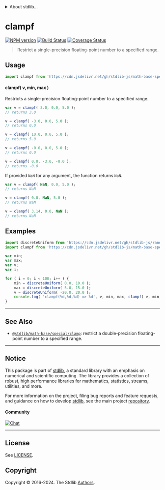 <!--

@license Apache-2.0

Copyright (c) 2020 The Stdlib Authors.

Licensed under the Apache License, Version 2.0 (the "License");
you may not use this file except in compliance with the License.
You may obtain a copy of the License at

   http://www.apache.org/licenses/LICENSE-2.0

Unless required by applicable law or agreed to in writing, software
distributed under the License is distributed on an "AS IS" BASIS,
WITHOUT WARRANTIES OR CONDITIONS OF ANY KIND, either express or implied.
See the License for the specific language governing permissions and
limitations under the License.

-->


<details>
  <summary>
    About stdlib...
  </summary>
  <p>We believe in a future in which the web is a preferred environment for numerical computation. To help realize this future, we've built stdlib. stdlib is a standard library, with an emphasis on numerical and scientific computation, written in JavaScript (and C) for execution in browsers and in Node.js.</p>
  <p>The library is fully decomposable, being architected in such a way that you can swap out and mix and match APIs and functionality to cater to your exact preferences and use cases.</p>
  <p>When you use stdlib, you can be absolutely certain that you are using the most thorough, rigorous, well-written, studied, documented, tested, measured, and high-quality code out there.</p>
  <p>To join us in bringing numerical computing to the web, get started by checking us out on <a href="https://github.com/stdlib-js/stdlib">GitHub</a>, and please consider <a href="https://opencollective.com/stdlib">financially supporting stdlib</a>. We greatly appreciate your continued support!</p>
</details>

# clampf

[![NPM version][npm-image]][npm-url] [![Build Status][test-image]][test-url] [![Coverage Status][coverage-image]][coverage-url] <!-- [![dependencies][dependencies-image]][dependencies-url] -->

> Restrict a single-precision floating-point number to a specified range.

<!-- Section to include introductory text. Make sure to keep an empty line after the intro `section` element and another before the `/section` close. -->

<section class="intro">

</section>

<!-- /.intro -->

<!-- Package usage documentation. -->



<section class="usage">

## Usage

```javascript
import clampf from 'https://cdn.jsdelivr.net/gh/stdlib-js/math-base-special-clampf@v0.2.0-deno/mod.js';
```

#### clampf( v, min, max )

Restricts a single-precision floating-point number to a specified range.

```javascript
var v = clampf( 3.0, 0.0, 5.0 );
// returns 3.0

v = clampf( -3.0, 0.0, 5.0 );
// returns 0.0

v = clampf( 10.0, 0.0, 5.0 );
// returns 5.0

v = clampf( -0.0, 0.0, 5.0 );
// returns 0.0

v = clampf( 0.0, -3.0, -0.0 );
// returns -0.0
```

If provided `NaN` for any argument, the function returns `NaN`.

```javascript
var v = clampf( NaN, 0.0, 5.0 );
// returns NaN

v = clampf( 0.0, NaN, 5.0 );
// returns NaN

v = clampf( 3.14, 0.0, NaN );
// returns NaN
```

</section>

<!-- /.usage -->

<!-- Package usage notes. Make sure to keep an empty line after the `section` element and another before the `/section` close. -->

<section class="notes">

</section>

<!-- /.notes -->

<!-- Package usage examples. -->

<section class="examples">

## Examples

<!-- eslint no-undef: "error" -->

```javascript
import discreteUniform from 'https://cdn.jsdelivr.net/gh/stdlib-js/random-base-discrete-uniform@deno/mod.js';
import clampf from 'https://cdn.jsdelivr.net/gh/stdlib-js/math-base-special-clampf@v0.2.0-deno/mod.js';

var min;
var max;
var v;
var i;

for ( i = 0; i < 100; i++ ) {
    min = discreteUniform( 0.0, 10.0 );
    max = discreteUniform( 5.0, 15.0 );
    v = discreteUniform( -20.0, 20.0 );
    console.log( 'clampf(%d,%d,%d) => %d', v, min, max, clampf( v, min, max ) );
}
```

</section>

<!-- /.examples -->

<!-- C interface documentation. -->



<!-- Section to include cited references. If references are included, add a horizontal rule *before* the section. Make sure to keep an empty line after the `section` element and another before the `/section` close. -->

<section class="references">

</section>

<!-- /.references -->

<!-- Section for related `stdlib` packages. Do not manually edit this section, as it is automatically populated. -->

<section class="related">

* * *

## See Also

-   <span class="package-name">[`@stdlib/math-base/special/clamp`][@stdlib/math/base/special/clamp]</span><span class="delimiter">: </span><span class="description">restrict a double-precision floating-point number to a specified range.</span>

</section>

<!-- /.related -->

<!-- Section for all links. Make sure to keep an empty line after the `section` element and another before the `/section` close. -->


<section class="main-repo" >

* * *

## Notice

This package is part of [stdlib][stdlib], a standard library with an emphasis on numerical and scientific computing. The library provides a collection of robust, high performance libraries for mathematics, statistics, streams, utilities, and more.

For more information on the project, filing bug reports and feature requests, and guidance on how to develop [stdlib][stdlib], see the main project [repository][stdlib].

#### Community

[![Chat][chat-image]][chat-url]

---

## License

See [LICENSE][stdlib-license].


## Copyright

Copyright &copy; 2016-2024. The Stdlib [Authors][stdlib-authors].

</section>

<!-- /.stdlib -->

<!-- Section for all links. Make sure to keep an empty line after the `section` element and another before the `/section` close. -->

<section class="links">

[npm-image]: http://img.shields.io/npm/v/@stdlib/math-base-special-clampf.svg
[npm-url]: https://npmjs.org/package/@stdlib/math-base-special-clampf

[test-image]: https://github.com/stdlib-js/math-base-special-clampf/actions/workflows/test.yml/badge.svg?branch=v0.2.0
[test-url]: https://github.com/stdlib-js/math-base-special-clampf/actions/workflows/test.yml?query=branch:v0.2.0

[coverage-image]: https://img.shields.io/codecov/c/github/stdlib-js/math-base-special-clampf/main.svg
[coverage-url]: https://codecov.io/github/stdlib-js/math-base-special-clampf?branch=main

<!--

[dependencies-image]: https://img.shields.io/david/stdlib-js/math-base-special-clampf.svg
[dependencies-url]: https://david-dm.org/stdlib-js/math-base-special-clampf/main

-->

[chat-image]: https://img.shields.io/gitter/room/stdlib-js/stdlib.svg
[chat-url]: https://app.gitter.im/#/room/#stdlib-js_stdlib:gitter.im

[stdlib]: https://github.com/stdlib-js/stdlib

[stdlib-authors]: https://github.com/stdlib-js/stdlib/graphs/contributors

[umd]: https://github.com/umdjs/umd
[es-module]: https://developer.mozilla.org/en-US/docs/Web/JavaScript/Guide/Modules

[deno-url]: https://github.com/stdlib-js/math-base-special-clampf/tree/deno
[deno-readme]: https://github.com/stdlib-js/math-base-special-clampf/blob/deno/README.md
[umd-url]: https://github.com/stdlib-js/math-base-special-clampf/tree/umd
[umd-readme]: https://github.com/stdlib-js/math-base-special-clampf/blob/umd/README.md
[esm-url]: https://github.com/stdlib-js/math-base-special-clampf/tree/esm
[esm-readme]: https://github.com/stdlib-js/math-base-special-clampf/blob/esm/README.md
[branches-url]: https://github.com/stdlib-js/math-base-special-clampf/blob/main/branches.md

[stdlib-license]: https://raw.githubusercontent.com/stdlib-js/math-base-special-clampf/main/LICENSE

<!-- <related-links> -->

[@stdlib/math/base/special/clamp]: https://github.com/stdlib-js/math-base-special-clamp/tree/deno

<!-- </related-links> -->

</section>

<!-- /.links -->
